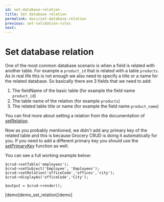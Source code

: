 ```yaml
---
id: set-database-relation
title: Set database relation
permalink: docs/set-database-relation
previous: set-validation-rules
next: 
---
```


# Set database relation

One of the most common database scenario is when a field is related with another table. For example a <code>product_id</code> that is related with a table <code>products</code>. As in real life this is not enough we also need to specify a title or a name for the related database. So basically there are 3 fields that we need to add:


<ol>
	<li>The fieldName of the basic table (for example the field name <code>product_id</code>)</li>
	<li>The table name of the relation (for example <code>products</code>)</li>
	<li>The related table title or name (for example the field name <code>product_name</code>)</li>
</ol>

You can find more about setting a relation from the documentation of <a href="https://www.grocerycrud.com/enterprise/api-and-function-list/setRelation">setRelation</a>.

Now as you probably mentioned, we didn't add any primary key of the related table and this is because Grocery CRUD is doing it automatically for you. If you need to add a different primary key you should use the <a href="/enterprise/api-and-function-list/setPrimaryKey">setPrimaryKey</a> function as well. 

You can see a full working example below:
<pre><code class="php">$crud->setTable('employees');
$crud->setSubject('Employee', 'Employees');
$crud->setRelation('officeCode','offices','city');
$crud->displayAs('officeCode','City');

$output = $crud->render();</code></pre>

[demo]demo_set_relation[/demo]